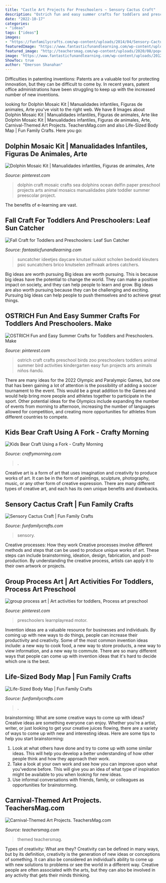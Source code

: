 ```yaml
---
title: "Castle Art Projects For Preschoolers ~ Sensory Cactus Craft"
description: "Ostrich fun and easy summer crafts for toddlers and preschoolers. make"
date: "2022-10-17"
categories:
- "ideas"
tags: ["ideas"]
images:
- "https://funfamilycrafts.com/wp-content/uploads/2014/04/Sensory-Cactus-Craft.jpg"
featuredImage: "https://www.fantasticfunandlearning.com/wp-content/uploads/2012/10/Fall-Craft.jpg"
featured_image: "http://teachersmag.com/wp-content/uploads/2020/08/popcorn-craft.jpg"
image: "https://www.fantasticfunandlearning.com/wp-content/uploads/2012/10/Fall-Craft.jpg"
ShowToc: true
author: "Emerson Shanahan"
---
```



Difficulties in patenting inventions:
Patents are a valuable tool for protecting innovation, but they can be difficult to come by. In recent years, patent office administrations have been struggling to keep up with the increased number of new inventions.

	

		
looking for Dolphin Mosaic Kit | Manualidades infantiles, Figuras de animales, Arte you've visit to the right web. We have 8 Images about Dolphin Mosaic Kit | Manualidades infantiles, Figuras de animales, Arte like Dolphin Mosaic Kit | Manualidades infantiles, Figuras de animales, Arte, Carnival-Themed Art Projects. TeachersMag.com and also Life-Sized Body Map | Fun Family Crafts. Here you go:
		
    
## Dolphin Mosaic Kit | Manualidades Infantiles, Figuras De Animales, Arte

<img loading=lazy src="https://i.pinimg.com/736x/3c/5f/ba/3c5fbaf64288d6f7229c8725b915c649--mosaic-kits-mosaics.jpg" onerror="this.onerror=null;this.src='https://tse1.mm.bing.net/th?id=OIP.KJAh-mytaH5lecvFH_-JqAHaJ3&amp;pid=15.1';" alt="Dolphin Mosaic Kit | Manualidades infantiles, Figuras de animales, Arte">

_Source: pinterest.com_

>dolphin craft mosaic crafts sea dolphins ocean delfin paper preschool projects arts animal mosaics manualidades plate toddler summer preescolar project. 

	

The benefits of e-learning are vast.

    
## Fall Craft For Toddlers And Preschoolers: Leaf Sun Catcher

<img loading=lazy src="https://www.fantasticfunandlearning.com/wp-content/uploads/2012/10/Fall-Craft.jpg" onerror="this.onerror=null;this.src='https://tse2.mm.bing.net/th?id=OIP.KUXRS1U5EZvSShziMEkE9gHaLp&amp;pid=15.1';" alt="Fall Craft for Toddlers and Preschoolers: Leaf Sun Catcher">

_Source: fantasticfunandlearning.com_

>suncatcher ideetjes daycare knutsel sukkot scholen bedoeld kleuters psic suncatchers brico knutselen zelfmaak arbres catchers. 

	

Big ideas are worth pursuing
Big ideas are worth pursuing. This is because big ideas have the potential to change the world. They can make a positive impact on society, and they can help people to learn and grow. Big ideas are also worth pursuing because they can be challenging and exciting. Pursuing big ideas can help people to push themselves and to achieve great things.

    
## OSTRICH Fun And Easy Summer Crafts For Toddlers And Preschoolers. Make

<img loading=lazy src="https://i.pinimg.com/736x/07/7f/cf/077fcfce2eb363b4b519a13e664a5dc0.jpg" onerror="this.onerror=null;this.src='https://tse3.mm.bing.net/th?id=OIP.tqYOO4hoPipe5NooV7ZrFQAAAA&amp;pid=15.1';" alt="OSTRICH Fun and Easy Summer Crafts for Toddlers and Preschoolers. Make">

_Source: pinterest.com_

>ostrich craft crafts preschool birds zoo preschoolers toddlers animal summer bird activities kindergarten easy fun projects arts animals niños ñandú. 

	

There are many ideas for the 2022 Olympic and Paralympic Games, but one that has been gaining a lot of attention is the possibility of adding a soccer tournament to the event. This would be a great addition to the Games and would help bring more people and athletes together to participate in the sport. Other potential ideas for the Olympics include expanding the number of events from morning to afternoon, increasing the number of languages allowed for competition, and creating more opportunities for athletes from different countries to compete.

    
## Kids Bear Craft Using A Fork - Crafty Morning

<img loading=lazy src="https://www.craftymorning.com/wp-content/uploads/2014/05/fork-bear-craft-for-kids.png" onerror="this.onerror=null;this.src='https://tse4.mm.bing.net/th?id=OIP.dVfbXnJSJtY_GmM1N-H3iQHaNM&amp;pid=15.1';" alt="Kids Bear Craft Using a Fork - Crafty Morning">

_Source: craftymorning.com_

>. 

	

Creative art is a form of art that uses imagination and creativity to produce works of art. It can be in the form of paintings, sculpture, photography, music, or any other form of creative expression. There are many different types of creative art, and each has its own unique benefits and drawbacks.

    
## Sensory Cactus Craft | Fun Family Crafts

<img loading=lazy src="https://funfamilycrafts.com/wp-content/uploads/2014/04/Sensory-Cactus-Craft.jpg" onerror="this.onerror=null;this.src='https://tse2.mm.bing.net/th?id=OIP.v5RZ3DevBSXJl7wBUBYwrwHaKU&amp;pid=15.1';" alt="Sensory Cactus Craft | Fun Family Crafts">

_Source: funfamilycrafts.com_

>sensory. 

	

Creative processes: How they work
Creative processes involve different methods and steps that can be used to produce unique works of art. These steps can include brainstorming, ideation, design, fabrication, and post-production. By understanding the creative process, artists can apply it to their own artwork or projects.

    
## Group Process Art | Art Activities For Toddlers, Process Art Preschool

<img loading=lazy src="https://i.pinimg.com/736x/9d/00/4b/9d004b4a9675642558d31e16315890e0.jpg" onerror="this.onerror=null;this.src='https://tse3.mm.bing.net/th?id=OIP.viNsax9WA28kjzOtQQU6dAHaJ3&amp;pid=15.1';" alt="group process art | Art activities for toddlers, Process art preschool">

_Source: pinterest.com_

>preschoolers learnplayread motor. 

	

Invention ideas are a valuable resource for businesses and individuals. By coming up with new ways to do things, people can increase their productivity and creativity. Some of the most common invention ideas include: a new way to cook food, a new way to store products, a new way to view information, and a new way to commute. There are so many different ways that people can come up with invention ideas that it's hard to decide which one is the best.

    
## Life-Sized Body Map | Fun Family Crafts

<img loading=lazy src="https://funfamilycrafts.com/wp-content/uploads/2013/08/IMG_2149.jpg" onerror="this.onerror=null;this.src='https://tse1.mm.bing.net/th?id=OIP.gTmHu1WGy-Ftx72yM1BPcQHaLG&amp;pid=15.1';" alt="Life-Sized Body Map | Fun Family Crafts">

_Source: funfamilycrafts.com_

>. 

	

brainstorming: What are some creative ways to come up with ideas?
Creative ideas are something everyone can enjoy. Whether you're a artist, writer, or just looking to get your creative juices flowing, there are a variety of ways to come up with new and interesting ideas. Here are some tips to help you start brainstorming: 
1. Look at what others have done and try to come up with some similar ideas. This will help you develop a better understanding of how other people think and how they approach their work. 
2. Take a look at your own work and see how you can improve upon what you'vedone before. This will give you an idea of what type of inspiration might be available to you when looking for new ideas. 
3. Use informal conversations with friends, family, or colleagues as opportunities for brainstorming.

    
## Carnival-Themed Art Projects. TeachersMag.com

<img loading=lazy src="http://teachersmag.com/wp-content/uploads/2020/08/popcorn-craft.jpg" onerror="this.onerror=null;this.src='https://tse1.mm.bing.net/th?id=OIP.6aq-l086mm941J0vBFFoYgHaJ4&amp;pid=15.1';" alt="Carnival-Themed Art Projects. TeachersMag.com">

_Source: teachersmag.com_

>themed teachersmag. 

	

Types of creativity: What are they?
Creativity can be defined in many ways, but by its definition, creativity is the generation of new ideas or conceptions of something. It can also be considered an individual’s ability to come up with new solutions to problems or see the world in a different way. Creative people are often associated with the arts, but they can also be involved in any activity that gets their minds thinking.

